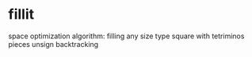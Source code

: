 # fillit

space optimization algorithm: filling any size type square with tetriminos pieces unsign backtracking
